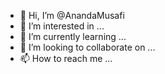 - 👋 Hi, I’m @AnandaMusafi
- 👀 I’m interested in ...
- 🌱 I’m currently learning ...
- 💞️ I’m looking to collaborate on ...
- 📫 How to reach me ...

<!---
AnandaMusafi/AnandaMusafi is a ✨ special ✨ repository because its `README.md` (this file) appears on your GitHub profile.
You can click the Preview link to take a look at your changes.
--->
